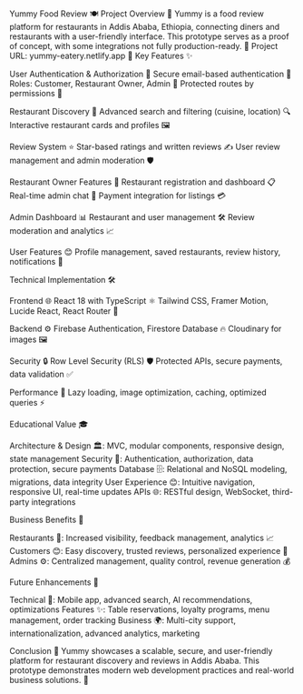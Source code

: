 Yummy Food Review 🍽️
Project Overview 📖
Yummy is a food review platform for restaurants in Addis Ababa, Ethiopia, connecting diners and restaurants with a user-friendly interface. This prototype serves as a proof of concept, with some integrations not fully production-ready. 🌟
Project URL: yummy-eatery.netlify.app 🔗
Key Features ✨

User Authentication & Authorization 🔐
Secure email-based authentication 📧
Roles: Customer, Restaurant Owner, Admin 👥
Protected routes by permissions 🚪


Restaurant Discovery 🍴
Advanced search and filtering (cuisine, location) 🔍
Interactive restaurant cards and profiles 🖼️


Review System ⭐
Star-based ratings and written reviews ✍️
User review management and admin moderation 🛡️


Restaurant Owner Features 🍴
Restaurant registration and dashboard 📋
Real-time admin chat 💬
Payment integration for listings 💳


Admin Dashboard 📊
Restaurant and user management 🛠️
Review moderation and analytics 📈


User Features 😊
Profile management, saved restaurants, review history, notifications 🔔



Technical Implementation 🛠️

Frontend 🌐
React 18 with TypeScript ⚛️
Tailwind CSS, Framer Motion, Lucide React, React Router 🎨


Backend ⚙️
Firebase Authentication, Firestore Database 🔥
Cloudinary for images 🖼️


Security 🔒
Row Level Security (RLS) 🛡️
Protected APIs, secure payments, data validation ✅


Performance 🚀
Lazy loading, image optimization, caching, optimized queries ⚡



Educational Value 🎓

Architecture & Design 🏛️: MVC, modular components, responsive design, state management
Security 🔐: Authentication, authorization, data protection, secure payments
Database 🗄️: Relational and NoSQL modeling, migrations, data integrity
User Experience 😊: Intuitive navigation, responsive UI, real-time updates
APIs 🌐: RESTful design, WebSocket, third-party integrations

Business Benefits 💼

Restaurants 🍴: Increased visibility, feedback management, analytics 📈
Customers 😊: Easy discovery, trusted reviews, personalized experience 🌟
Admins ⚙️: Centralized management, quality control, revenue generation 💰

Future Enhancements 🚀

Technical 🔧: Mobile app, advanced search, AI recommendations, optimizations
Features ✨: Table reservations, loyalty programs, menu management, order tracking
Business 🌍: Multi-city support, internationalization, advanced analytics, marketing

Conclusion 🏁
Yummy showcases a scalable, secure, and user-friendly platform for restaurant discovery and reviews in Addis Ababa. This prototype demonstrates modern web development practices and real-world business solutions. 🎉
